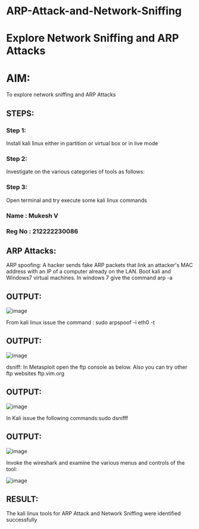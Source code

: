 # ARP-Attack-and-Network-Sniffing
# Explore Network Sniffing and ARP Attacks

# AIM:

To explore network sniffing and ARP Attacks

## STEPS:

### Step 1:

Install kali linux either in partition or virtual box or in live mode

### Step 2:

Investigate on the various categories of tools as follows:


### Step 3:
Open terminal and try execute some kali linux commands


### Name : Mukesh V
### Reg No : 212222230086
## ARP Attacks:  
ARP spoofing: A hacker sends fake ARP packets that link an attacker's MAC address with an IP of a computer already on the LAN. 
Boot kali and Windows7 virtual machines.
In windows 7 give the command arp -a
## OUTPUT:

![image](https://github.com/NAVEENKUMAR4325/ARP-Attack-and-Network-Sniffing/assets/119479566/06ce9fa0-f4f9-47e1-a10c-90a3b2da0c01)


From kali linux issue the command :
sudo arpspoof -i eth0 -t <target system> <gateway>
## OUTPUT:

![image](https://github.com/NAVEENKUMAR4325/ARP-Attack-and-Network-Sniffing/assets/119479566/1ce58962-3fb5-4228-87ca-c7a21f110bae)


dsniff:
In Metasploit open the ftp console as below. Also you can try other ftp websites ftp.vim.org
## OUTPUT:

![image](https://github.com/NAVEENKUMAR4325/ARP-Attack-and-Network-Sniffing/assets/119479566/0706942a-3227-4b0b-a885-63cb24a3b927)




In Kali issue the following commands:sudo dsnifff
## OUTPUT:

![image](https://github.com/NAVEENKUMAR4325/ARP-Attack-and-Network-Sniffing/assets/119479566/c2559f1a-68c5-48a7-aa8d-ca1dba375e6a)



Invoke the wireshark and examine the various menus  and controls of the tool:

![image](https://github.com/NAVEENKUMAR4325/ARP-Attack-and-Network-Sniffing/assets/119479566/6959c32b-aee6-41c2-8084-75b5eea80fdc)


## RESULT:
The kali linux tools for ARP Attack and Network Sniffing were identified successfully
